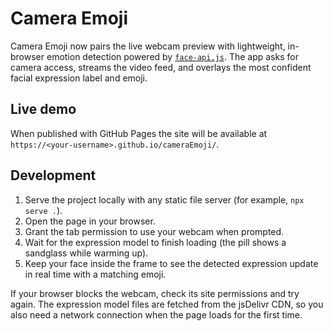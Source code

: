 # Camera Emoji

Camera Emoji now pairs the live webcam preview with lightweight, in-browser emotion detection powered by [`face-api.js`](https://github.com/justadudewhohacks/face-api.js). The app asks for camera access, streams the video feed, and overlays the most confident facial expression label and emoji.

## Live demo

When published with GitHub Pages the site will be available at `https://<your-username>.github.io/cameraEmoji/`.

## Development

1. Serve the project locally with any static file server (for example, `npx serve .`).
2. Open the page in your browser.
3. Grant the tab permission to use your webcam when prompted.
4. Wait for the expression model to finish loading (the pill shows a sandglass while warming up).
5. Keep your face inside the frame to see the detected expression update in real time with a matching emoji.

If your browser blocks the webcam, check its site permissions and try again. The expression model files are fetched from the jsDelivr CDN, so you also need a network connection when the page loads for the first time.
